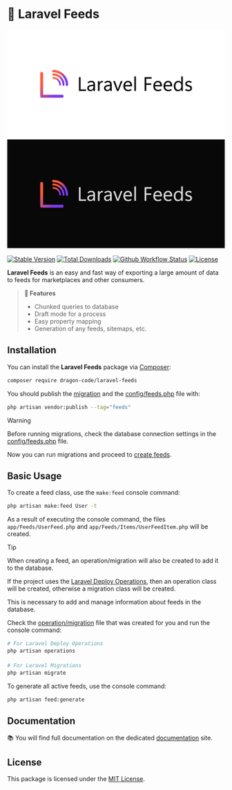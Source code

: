 # 📃 Laravel Feeds

![the dragon code laravel feeds](docs/images/social-logo.png#gh-light-mode-only)
![the dragon code laravel feeds](docs/images/social-logo_dark.png#gh-dark-mode-only)

[![Stable Version][badge_stable]][link_packagist]
[![Total Downloads][badge_downloads]][link_packagist]
[![Github Workflow Status][badge_build]][link_build]
[![License][badge_license]][link_license]

**Laravel Feeds** is an easy and fast way of exporting a large amount of data to feeds for marketplaces and other
consumers.

> **🌟 Features**
>
> - Chunked queries to database
> - Draft mode for a process
> - Easy property mapping
> - Generation of any feeds, sitemaps, etc.

## Installation

You can install the **Laravel Feeds** package via [Composer](https://getcomposer.org):

```Bash
composer require dragon-code/laravel-feeds
```

You should publish
the [migration](database/migrations/2025_09_01_231655_create_feeds_table.php)
and the [config/feeds.php](config/feeds.php) file with:

```bash
php artisan vendor:publish --tag="feeds"
```

> [!WARNING]
>
> Before running migrations, check the database connection settings in the [config/feeds.php](config/feeds.php) file.

Now you can run migrations and proceed to [create feeds](https://feeds.dragon-code.pro/create-feeds.html).

## Basic Usage

To create a feed class, use the `make:feed` console command:

```bash
php artisan make:feed User -t
```

As a result of executing the console command, the files `app/Feeds/UserFeed.php` and `app/Feeds/Items/UserFeedItem.php`
will be created.

> [!TIP]
> When creating a feed, an operation/migration will also be created to add it to the database.
>
> If the project uses the [Laravel Deploy Operations](https://deploy-operations.dragon-code.pro), then an operation
> class will be created, otherwise a migration class will be created.
>
> This is necessary to add and manage information about feeds in the database.

Check the [operation/migration](https://feeds.dragon-code.pro/create-feeds.html) file that was created for you and run
the console command:

```bash
# For Laravel Deploy Operations
php artisan operations

# For Laravel Migrations
php artisan migrate
```

To generate all active feeds, use the console command:

```bash
php artisan feed:generate
```

## Documentation

📚 You will find full documentation on the dedicated [documentation](https://feeds.dragon-code.pro) site.

## License

This package is licensed under the [MIT License](LICENSE).


[badge_build]:          https://img.shields.io/github/actions/workflow/status/TheDragonCode/laravel-feeds/tests.yml?style=flat-square

[badge_downloads]:      https://img.shields.io/packagist/dt/dragon-code/laravel-feeds.svg?style=flat-square

[badge_license]:        https://img.shields.io/packagist/l/dragon-code/laravel-feeds.svg?style=flat-square

[badge_stable]:         https://img.shields.io/github/v/release/TheDragonCode/laravel-feeds?label=packagist&style=flat-square

[link_build]:           https://github.com/TheDragonCode/laravel-feeds/actions

[link_license]:         LICENSE

[link_packagist]:       https://packagist.org/packages/dragon-code/laravel-feeds

[link_website]:         https://deploy-operations.dragon-code.pro
